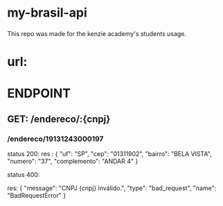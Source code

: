 # my-brasil-api

###
This repo was made for the kenzie academy's students usage.

# url: 

# ENDPOINT

## GET: /endereco/:{cnpj}

### /endereco/19131243000197

status 200: 
 res : 
       {
	        "uf": "SP",
	        "cep": "01311902",
	        "bairro": "BELA VISTA",
	        "numero": "37",
	        "complemento": "ANDAR 4"
       }
       
status 400: 

res: {
	"message": "CNPJ {cnpj} inválido.",
	"type": "bad_request",
	"name": "BadRequestError"
}
       
       
